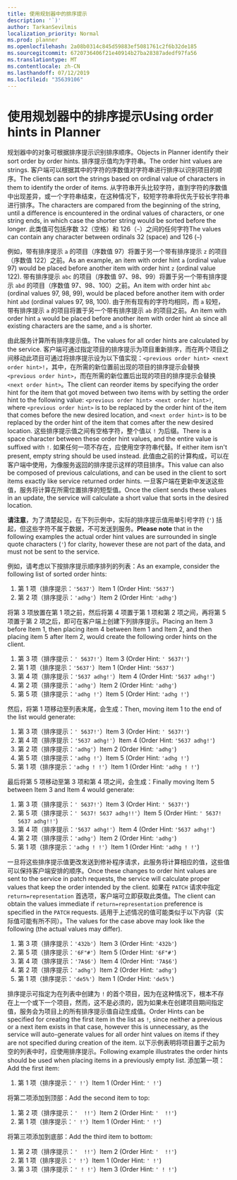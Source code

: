 ```yaml
---
title: 使用规划器中的排序提示
description: '`)'
author: TarkanSevilmis
localization_priority: Normal
ms.prod: planner
ms.openlocfilehash: 2a08b0314c845d59883ef5081761c2f6b32de185
ms.sourcegitcommit: 6720736406f21e40914b27ba28387adedf97fa56
ms.translationtype: MT
ms.contentlocale: zh-CN
ms.lasthandoff: 07/12/2019
ms.locfileid: "35639106"
---
```

# <a name="using-order-hints-in-planner"></a><span data-ttu-id="7864f-103">使用规划器中的排序提示</span><span class="sxs-lookup"><span data-stu-id="7864f-103">Using order hints in Planner</span></span>

<span data-ttu-id="7864f-104">规划器中的对象可根据排序提示识别排序顺序。</span><span class="sxs-lookup"><span data-stu-id="7864f-104">Objects in Planner identify their sort order by order hints.</span></span> <span data-ttu-id="7864f-105">排序提示值均为字符串。</span><span class="sxs-lookup"><span data-stu-id="7864f-105">The order hint values are strings.</span></span> <span data-ttu-id="7864f-106">客户端可以根据其中的字符的序数值对字符串进行排序以识别项目的顺序。</span><span class="sxs-lookup"><span data-stu-id="7864f-106">The clients can sort the strings based on ordinal value of characters in them to identify the order of items.</span></span> <span data-ttu-id="7864f-107">从字符串开头比较字符，直到字符的序数值中出现差异，或一个字符串结束，在这种情况下，较短字符串将优先于较长字符串进行排序。</span><span class="sxs-lookup"><span data-stu-id="7864f-107">The characters are compared from the beginning of the string, until a difference is encountered in the ordinal values of characters, or one string ends, in which case the shorter string would be sorted before the longer.</span></span> <span data-ttu-id="7864f-108">此类值可包括序数 32（空格）和 126（`~`）之间的任何字符</span><span class="sxs-lookup"><span data-stu-id="7864f-108">The values can contain any character between ordinals 32 (space) and 126 (`~`)</span></span>

<span data-ttu-id="7864f-109">例如，带有排序提示 `a` 的项目（序数值 97）将置于另一个带有排序提示 `z` 的项目（序数值 122）之前。</span><span class="sxs-lookup"><span data-stu-id="7864f-109">As an example, an item with order hint `a` (ordinal value 97) would be placed before another item with order hint `z` (ordinal value 122).</span></span> <span data-ttu-id="7864f-110">带有排序提示 `abc` 的项目（序数值 97、98、99）将置于另一个带有排序提示 `abd` 的项目（序数值 97、98、100）之前。</span><span class="sxs-lookup"><span data-stu-id="7864f-110">An item with order hint `abc` (ordinal values 97, 98, 99), would be placed before another item with order hint `abd` (ordinal values 97, 98, 100).</span></span> <span data-ttu-id="7864f-111">由于所有现有的字符均相同，而 `a` 较短，带有排序提示 `a` 的项目将置于另一个带有排序提示 `ab` 的项目之前。</span><span class="sxs-lookup"><span data-stu-id="7864f-111">An item with order hint `a` would be placed before another item with order hint `ab` since all existing characters are the same, and `a` is shorter.</span></span>

<span data-ttu-id="7864f-112">由此服务计算所有排序提示值。</span><span class="sxs-lookup"><span data-stu-id="7864f-112">The values for all order hints are calculated by the service.</span></span> <span data-ttu-id="7864f-113">客户端可通过指定项目的排序提示为项目重新排序，而在两个项目之间移动此项目可通过将排序提示设为以下值实现：`<previous order hint> <next order hint>!`，其中，在所需的新位置前出现的项目的排序提示会替换 `<previous order hint>`，而在所需的新位置后出现的项目的排序提示会替换 `<next order hint>`。</span><span class="sxs-lookup"><span data-stu-id="7864f-113">The client can reorder items by specifying the order hint for the item that got moved between two items with by setting the order hint to the following value: `<previous order hint> <next order hint>!`, where `<previous order hint>` is to be replaced by the order hint of the item that comes before the new desired location, and `<next order hint>` is to be replaced by the order hint of the item that comes after the new desired location.</span></span> <span data-ttu-id="7864f-114">这些排序提示值之间有空格字符，整个值以 `!` 为后缀。</span><span class="sxs-lookup"><span data-stu-id="7864f-114">There is a space character between these order hint values, and the entire value is suffixed with `!`.</span></span> <span data-ttu-id="7864f-115">如果任何一项不存在，应使用空字符串代替。</span><span class="sxs-lookup"><span data-stu-id="7864f-115">If either item isn't present, empty string should be used instead.</span></span> <span data-ttu-id="7864f-116">此值由之前的计算构成，可以在客户端中使用，为像服务返回的排序提示这样的项目排序。</span><span class="sxs-lookup"><span data-stu-id="7864f-116">This value can also be composed of previous calculations, and can be used in the client to sort items exactly like service returned order hints.</span></span> <span data-ttu-id="7864f-117">一旦客户端在更新中发送这些值，服务将计算在所需位置排序的短型值。</span><span class="sxs-lookup"><span data-stu-id="7864f-117">Once the client sends these values in an update, the service will calculate a short value that sorts in the desired location.</span></span>

<span data-ttu-id="7864f-118">**请注意**，为了清楚起见，在下列示例中，实际的排序提示值用单引号字符 (`'`) 括起，但这些字符不属于数据，不可发送到服务。</span><span class="sxs-lookup"><span data-stu-id="7864f-118">**Please note** that in the following examples the actual order hint values are surrounded in single quote characters (`'`) for clarity, however these are not part of the data, and must not be sent to the service.</span></span>
 
<span data-ttu-id="7864f-119">例如，请考虑以下按排序提示顺序排列的列表：</span><span class="sxs-lookup"><span data-stu-id="7864f-119">As an example, consider the following list of sorted order hints:</span></span>

1. <span data-ttu-id="7864f-120">第 1 项（排序提示：`'5637'`）</span><span class="sxs-lookup"><span data-stu-id="7864f-120">Item 1 (Order Hint: `'5637'`)</span></span>
2. <span data-ttu-id="7864f-121">第 2 项（排序提示：`'adhg'`）</span><span class="sxs-lookup"><span data-stu-id="7864f-121">Item 2 (Order Hint: `'adhg'`)</span></span>

<span data-ttu-id="7864f-122">将第 3 项放置在第 1 项之前，然后将第 4 项置于第 1 项和第 2 项之间，再将第 5 项置于第 2 项之后，即可在客户端上创建下列排序提示。</span><span class="sxs-lookup"><span data-stu-id="7864f-122">Placing an Item 3 before Item 1, then placing item 4 between Item 1 and Item 2, and then placing item 5 after Item 2, would create the following order hints on the client.</span></span> 

1. <span data-ttu-id="7864f-123">第 3 项（排序提示：`' 5637!'`）</span><span class="sxs-lookup"><span data-stu-id="7864f-123">Item 3 (Order Hint: `' 5637!'`)</span></span>
2. <span data-ttu-id="7864f-124">第 1 项（排序提示：`'5637'`）</span><span class="sxs-lookup"><span data-stu-id="7864f-124">Item 1 (Order Hint: `'5637'`)</span></span>
3. <span data-ttu-id="7864f-125">第 4 项（排序提示：`'5637 adhg!'`）</span><span class="sxs-lookup"><span data-stu-id="7864f-125">Item 4 (Order Hint: `'5637 adhg!'`)</span></span>
4. <span data-ttu-id="7864f-126">第 2 项（排序提示：`'adhg'`）</span><span class="sxs-lookup"><span data-stu-id="7864f-126">Item 2 (Order Hint: `'adhg'`)</span></span>
5. <span data-ttu-id="7864f-127">第 5 项（排序提示：`'adhg !'`）</span><span class="sxs-lookup"><span data-stu-id="7864f-127">Item 5 (Order Hint: `'adhg !'`)</span></span>

<span data-ttu-id="7864f-128">然后，将第 1 项移动至列表末尾，会生成：</span><span class="sxs-lookup"><span data-stu-id="7864f-128">Then, moving item 1 to the end of the list would generate:</span></span>

1. <span data-ttu-id="7864f-129">第 3 项（排序提示：`' 5637!'`）</span><span class="sxs-lookup"><span data-stu-id="7864f-129">Item 3 (Order Hint: `' 5637!'`)</span></span>
2. <span data-ttu-id="7864f-130">第 4 项（排序提示：`'5637 adhg!'`）</span><span class="sxs-lookup"><span data-stu-id="7864f-130">Item 4 (Order Hint: `'5637 adhg!'`)</span></span>
3. <span data-ttu-id="7864f-131">第 2 项（排序提示：`'adhg'`）</span><span class="sxs-lookup"><span data-stu-id="7864f-131">Item 2 (Order Hint: `'adhg'`)</span></span>
4. <span data-ttu-id="7864f-132">第 5 项（排序提示：`'adhg !'`）</span><span class="sxs-lookup"><span data-stu-id="7864f-132">Item 5 (Order Hint: `'adhg !'`)</span></span>
5. <span data-ttu-id="7864f-133">第 1 项（排序提示：`'adhg ! !'`）</span><span class="sxs-lookup"><span data-stu-id="7864f-133">Item 1 (Order Hint: `'adhg ! !'`)</span></span>

<span data-ttu-id="7864f-134">最后将第 5 项移动至第 3 项和第 4 项之间，会生成：</span><span class="sxs-lookup"><span data-stu-id="7864f-134">Finally moving Item 5 between Item 3 and Item 4 would generate:</span></span>

1. <span data-ttu-id="7864f-135">第 3 项（排序提示：`' 5637!'`）</span><span class="sxs-lookup"><span data-stu-id="7864f-135">Item 3 (Order Hint: `' 5637!'`)</span></span>
2. <span data-ttu-id="7864f-136">第 5 项（排序提示：`' 5637! 5637 adhg!!'`）</span><span class="sxs-lookup"><span data-stu-id="7864f-136">Item 5 (Order Hint: `' 5637! 5637 adhg!!'`)</span></span>
3. <span data-ttu-id="7864f-137">第 4 项（排序提示：`'5637 adhg!'`）</span><span class="sxs-lookup"><span data-stu-id="7864f-137">Item 4 (Order Hint: `'5637 adhg!'`)</span></span>
4. <span data-ttu-id="7864f-138">第 2 项（排序提示：`'adhg'`）</span><span class="sxs-lookup"><span data-stu-id="7864f-138">Item 2 (Order Hint: `'adhg'`)</span></span>
5. <span data-ttu-id="7864f-139">第 1 项（排序提示：`'adhg ! !'`）</span><span class="sxs-lookup"><span data-stu-id="7864f-139">Item 1 (Order Hint: `'adhg ! !'`)</span></span>

<span data-ttu-id="7864f-140">一旦将这些排序提示值更改发送到修补程序请求，此服务将计算相应的值，这些值可以保持客户端安排的顺序。</span><span class="sxs-lookup"><span data-stu-id="7864f-140">Once these changes to order hint values are sent to the service in patch requests, the service will calculate proper values that keep the order intended by the client.</span></span> <span data-ttu-id="7864f-141">如果在 `PATCH` 请求中指定 `return=representation` 首选项，客户端可立即获取此类值。</span><span class="sxs-lookup"><span data-stu-id="7864f-141">The client can obtain the values immediate if `return=representation` preference is specified in the `PATCH` requests.</span></span> <span data-ttu-id="7864f-142">适用于上述情况的值可能类似于以下内容（实际值可能有所不同）。</span><span class="sxs-lookup"><span data-stu-id="7864f-142">The values for the case above may look like the following (the actual values may differ).</span></span> 

1. <span data-ttu-id="7864f-143">第 3 项（排序提示：`'432b'`）</span><span class="sxs-lookup"><span data-stu-id="7864f-143">Item 3 (Order Hint: `'432b'`)</span></span>
2. <span data-ttu-id="7864f-144">第 5 项（排序提示：`'6F"#'`）</span><span class="sxs-lookup"><span data-stu-id="7864f-144">Item 5 (Order Hint: `'6F"#'`)</span></span>
3. <span data-ttu-id="7864f-145">第 4 项（排序提示：`'7A$6'`）</span><span class="sxs-lookup"><span data-stu-id="7864f-145">Item 4 (Order Hint: `'7A$6'`)</span></span>
4. <span data-ttu-id="7864f-146">第 2 项（排序提示：`'adhg'`）</span><span class="sxs-lookup"><span data-stu-id="7864f-146">Item 2 (Order Hint: `'adhg'`)</span></span>
5. <span data-ttu-id="7864f-147">第 1 项（排序提示：`'de5%'`）</span><span class="sxs-lookup"><span data-stu-id="7864f-147">Item 1 (Order Hint: `'de5%'`)</span></span>

<span data-ttu-id="7864f-148">排序提示可指定为在列表中创建为 `!` 的首个项目，因为在这种情况下，根本不存在上一个或下一个项目，然而，这不是必须的，因为如果未在创建项目期间指定值，服务会为项目上的所有排序提示值自动生成值。</span><span class="sxs-lookup"><span data-stu-id="7864f-148">Order Hints can be specified for creating the first item in the list as `!`, since neither a previous or a next item exists in that case, however this is unnecessary, as the service will auto-generate values for all order hint values on items if they are not specified during creation of the item.</span></span> <span data-ttu-id="7864f-149">以下示例表明将项目置于之前为空的列表中时，应使用排序提示。</span><span class="sxs-lookup"><span data-stu-id="7864f-149">Following example illustrates the order hints should be used when placing items in a previously empty list.</span></span>
<span data-ttu-id="7864f-150">添加第一项：</span><span class="sxs-lookup"><span data-stu-id="7864f-150">Add the first item:</span></span>

1. <span data-ttu-id="7864f-151">第 1 项（排序提示：`' !'`）</span><span class="sxs-lookup"><span data-stu-id="7864f-151">Item 1 (Order Hint: `' !'`)</span></span>

<span data-ttu-id="7864f-152">将第二项添加到顶部：</span><span class="sxs-lookup"><span data-stu-id="7864f-152">Add the second item to top:</span></span>

1. <span data-ttu-id="7864f-153">第 2 项（排序提示：`'  !!'`）</span><span class="sxs-lookup"><span data-stu-id="7864f-153">Item 2 (Order Hint: `'  !!'`)</span></span>
2. <span data-ttu-id="7864f-154">第 1 项（排序提示：`' !'`）</span><span class="sxs-lookup"><span data-stu-id="7864f-154">Item 1 (Order Hint: `' !'`)</span></span>

<span data-ttu-id="7864f-155">将第三项添加到底部：</span><span class="sxs-lookup"><span data-stu-id="7864f-155">Add the third item to bottom:</span></span>

1. <span data-ttu-id="7864f-156">第 2 项（排序提示：`'  !!'`）</span><span class="sxs-lookup"><span data-stu-id="7864f-156">Item 2 (Order Hint: `'  !!'`)</span></span>
2. <span data-ttu-id="7864f-157">第 1 项（排序提示：`' !'`）</span><span class="sxs-lookup"><span data-stu-id="7864f-157">Item 1 (Order Hint: `' !'`)</span></span>
3. <span data-ttu-id="7864f-158">第 3 项（排序提示：`' ! !'`）</span><span class="sxs-lookup"><span data-stu-id="7864f-158">Item 3 (Order Hint: `' ! !'`)</span></span>







